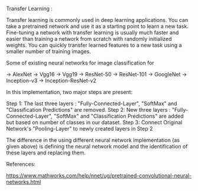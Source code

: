 Transfer Learning :

Transfer learning is commonly used in deep learning applications. You can 
take a pretrained network and use it as a starting point to learn a new task. 
Fine-tuning a network with transfer learning is usually much faster and easier 
than training a network from scratch with randomly initialized weights. You 
can quickly transfer learned features to a new task using a smaller number of 
training images.


Some of existing neural networks for image classification for 

-> AlexNet
-> Vgg16
-> Vgg19
-> ResNet-50
-> ResNet-101
-> GoogleNet
-> Inception-v3
-> Inception-ResNet-v2

In this implementation, two major steps are present: 

Step 1: The last three layers : "Fully-Connected-Layer", "SoftMax" and "Classification Predictions" are removed.
Step 2: New three layers : "Fully-Connected-Layer", "SoftMax" and "Classification Predictions" 
		are added but based on number of classes in our dataset.
Step 3: Connect Original Network's "Pooling-Layer" to newly created layers in Step 2

The difference in the using different neural network implementation (as given above) is defining the neural network model and 
the identification of these layers and replacing them.

References:

https://www.mathworks.com/help/nnet/ug/pretrained-convolutional-neural-networks.html
